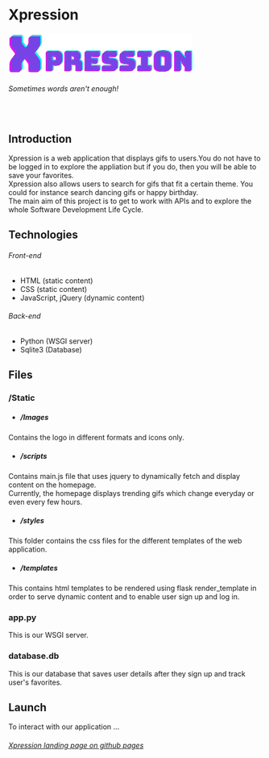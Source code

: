 # Xpression

![Expression Logo](static\Images\xpress_it-clear-bg-cropped.png) <br>
###### Sometimes words aren't enough!
<br>

## Introduction

Xpression is a web application that displays gifs to users.You do not have to be logged in to explore the appliation but if you do, then you will be able to save your favorites.<br>
Xpression also allows users to search for gifs that fit a certain theme. You could for instance search dancing gifs or happy birthday. <br>
The main aim of this project is to get to work with APIs and to explore the whole Software Development Life Cycle.

## Technologies
###### Front-end
- HTML (static content)
- CSS (static content)
- JavaScript, jQuery (dynamic content)
###### Back-end
- Python (WSGI server)
- Sqlite3 (Database)

## Files
### /Static
- ##### /Images
Contains the logo in different formats and icons only.
- ##### /scripts
Contains main.js file that uses jquery to dynamically fetch and display content on the homepage.<br>
Currently, the homepage displays trending gifs which change everyday or even every few hours.
- ##### /styles
This folder contains the css files for the different templates of the web application.
- ##### /templates
This contains html templates to be rendered using flask render_template in order to serve dynamic content and to enable user sign up and log in.

### app.py
This is our WSGI server. 

### database.db
This is our database that saves user details after they sign up and track user's favorites.

## Launch 
To interact with our application ...

###### [Xpression landing page on github pages](https://keira-claudette.github.io/xpression.github.io/)
